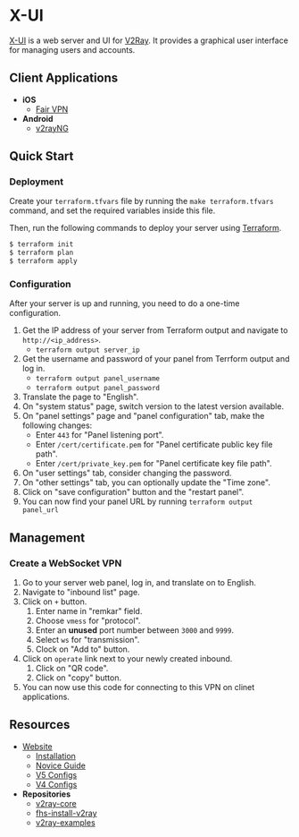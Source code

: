 # X-UI

[X-UI](https://seakfind.github.io/2021/10/10/X-UI/) is a web server and UI for [V2Ray](https://www.v2fly.org/en_US/).
It provides a graphical user interface for managing users and accounts.

## Client Applications

  - **iOS**
    - [Fair VPN](https://apps.apple.com/us/app/fair-vpn/id1533873488)
  - **Android**
    - [v2rayNG](https://play.google.com/store/apps/details?id=com.v2ray.ang)

## Quick Start

### Deployment

Create your `terraform.tfvars` file by running the `make terraform.tfvars` command,
and set the required variables inside this file.

Then, run the following commands to deploy your server using [Terraform](https://www.terraform.io).

```bash
$ terraform init
$ terraform plan
$ terraform apply
```

### Configuration

After your server is up and running, you need to do a one-time configuration.

  1. Get the IP address of your server from Terraform output and navigate to `http://<ip_address>`.
      - `terraform output server_ip`
  2. Get the username and password of your panel from Terrform output and log in.
      - `terraform output panel_username`
      - `terraform output panel_password`
  3. Translate the page to "English".
  4. On "system status" page, switch version to the latest version available.
  5. On "panel settings" page and "panel configuration" tab, make the following changes:
      - Enter `443` for "Panel listening port".
      - Enter `/cert/certificate.pem` for "Panel certificate public key file path".
      - Enter `/cert/private_key.pem` for "Panel certificate key file path".
  6. On "user settings" tab, consider changing the password.
  7. On "other settings" tab, you can optionally update the "Time zone".
  8. Click on "save configuration" button and the "restart panel".
  9. You can now find your panel URL by running `terraform output panel_url`

## Management

### Create a WebSocket VPN

  1. Go to your server web panel, log in, and translate on to English.
  2. Navigate to "inbound list" page.
  3. Click on `+` button.
      1. Enter name in "remkar" field.
      2. Choose `vmess` for "protocol".
      3. Enter an **unused** port number between `3000` and `9999`.
      4. Select `ws` for "transmission".
      5. Clock on "Add to" button.
  4. Click on `operate` link next to your newly created inbound.
      1. Click on "QR code".
      1. Click on "copy" button.
  5. You can now use this code for connecting to this VPN on clinet applications.

## Resources

  - [Website](https://www.v2fly.org/en_US)
      - [Installation](https://www.v2fly.org/en_US/guide/install.html)
      - [Novice Guide](https://www.v2fly.org/en_US/guide/start.html)
      - [V5 Configs](https://www.v2fly.org/en_US/v5/config/overview.html)
      - [V4 Configs](https://www.v2fly.org/en_US/config/overview.html)
  - **Repositories**
      - [v2ray-core](https://github.com/v2fly/v2ray-core)
      - [fhs-install-v2ray](https://github.com/v2fly/fhs-install-v2ray)
      - [v2ray-examples](https://github.com/v2fly/v2ray-examples)
